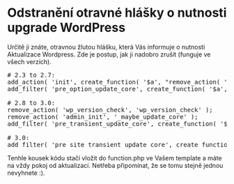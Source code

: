 <!--
title : Odstranění otravné hlášky o nutnosti upgrade WordPress
author : Roman Ožana <ozana@omdesign.cz>
date : 17.8.2010 11:18:03
tags : how-to, programovani, wordpress
-->

# Odstranění otravné hlášky o nutnosti upgrade WordPress

Určitě ji znáte, otravnou žlutou hlášku, která Vás informuje o nutnosti Aktualizace Wordpress. Zde je postup, jak ji nadobro zrušit (funguje ve všech verzích).

<pre># 2.3 to 2.7:
add_action( 'init', create_function( '$a', "remove_action( 'init', 'wp_version_check' );" ), 2 );
add_filter( 'pre_option_update_core', create_function( '$a', "return null;" ) );

# 2.8 to 3.0:
remove_action( 'wp_version_check', 'wp_version_check' );
remove_action( 'admin_init', '_maybe_update_core' );
add_filter( 'pre_transient_update_core', create_function( '$a', "return null;" ) );

# 3.0:
add_filter( 'pre_site_transient_update_core', create_function( '$a', "return null;" ) );
</pre>

Tenhle kousek kódu stačí vložit do function.php ve Vašem template a máte na vždy pokoj od aktualizací. Netřeba připomínat, že se tomu stejně jednou nevyhnete :).